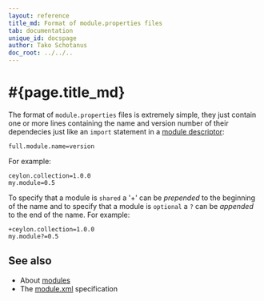 ```yaml
---
layout: reference
title_md: Format of module.properties files
tab: documentation
unique_id: docspage
author: Tako Schotanus
doc_root: ../../..
---
```


# #{page.title_md}

The format of `module.properties` files is extremely simple, they just contain
one or more lines containing the name and version number of their dependecies
just like an `import` statement in a [module descriptor](../module#descriptor):

<!-- check:none -->
<!-- try: -->
    full.module.name=version

For example:

<!-- check:none -->
<!-- try: -->
    ceylon.collection=1.0.0
    my.module=0.5

To specify that a module is `shared` a '+' can be *prepended* to the beginning
of the name and to specify that a module is `optional` a `?` can be *appended*
to the end of the name. For example:

<!-- check:none -->
<!-- try: -->
    +ceylon.collection=1.0.0
    my.module?=0.5

## See also

* About [modules](../module)
* The [module.xml](https://docs.jboss.org/author/display/MODULES/Module+descriptors) specification

